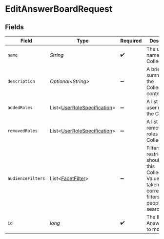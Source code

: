 # EditAnswerBoardRequest


## Fields

| Field                                                                                                                    | Type                                                                                                                     | Required                                                                                                                 | Description                                                                                                              |
| ------------------------------------------------------------------------------------------------------------------------ | ------------------------------------------------------------------------------------------------------------------------ | ------------------------------------------------------------------------------------------------------------------------ | ------------------------------------------------------------------------------------------------------------------------ |
| `name`                                                                                                                   | *String*                                                                                                                 | :heavy_check_mark:                                                                                                       | The unique name of the Collection.                                                                                       |
| `description`                                                                                                            | *Optional\<String>*                                                                                                      | :heavy_minus_sign:                                                                                                       | A brief summary of the Collection's contents.                                                                            |
| `addedRoles`                                                                                                             | List\<[UserRoleSpecification](../../models/components/UserRoleSpecification.md)>                                         | :heavy_minus_sign:                                                                                                       | A list of added user roles for the Collection.                                                                           |
| `removedRoles`                                                                                                           | List\<[UserRoleSpecification](../../models/components/UserRoleSpecification.md)>                                         | :heavy_minus_sign:                                                                                                       | A list of removed user roles for the Collection.                                                                         |
| `audienceFilters`                                                                                                        | List\<[FacetFilter](../../models/components/FacetFilter.md)>                                                             | :heavy_minus_sign:                                                                                                       | Filters which restrict who should see this Collection. Values are taken from the corresponding filters in people search. |
| `id`                                                                                                                     | *long*                                                                                                                   | :heavy_check_mark:                                                                                                       | The ID of the Answer Board to modify.                                                                                    |